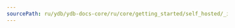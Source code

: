```yaml
---
sourcePath: ru/ydb/ydb-docs-core/ru/core/getting_started/self_hosted/_includes/wget_auth_overlay.md
---
```


